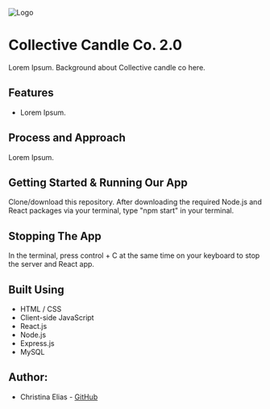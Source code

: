 ![Logo](https://main.d2jswoeniequ40.amplifyapp.com/images/logo/logo-stacked.png)

# Collective Candle Co. 2.0

Lorem Ipsum. Background about Collective candle co here.

## Features
- Lorem Ipsum.
 
## Process and Approach

Lorem Ipsum.

## Getting Started & Running Our App
Clone/download this repository. After downloading the required Node.js and React packages via your terminal, type "npm start" in your terminal.

## Stopping The App
In the terminal, press control + C at the same time on your keyboard to stop the server and React app.

## Built Using
* HTML / CSS
* Client-side JavaScript
* React.js
* Node.js
* Express.js
* MySQL

## Author: 

- Christina Elias - [GitHub](https://github.com/eliaschristina4)
